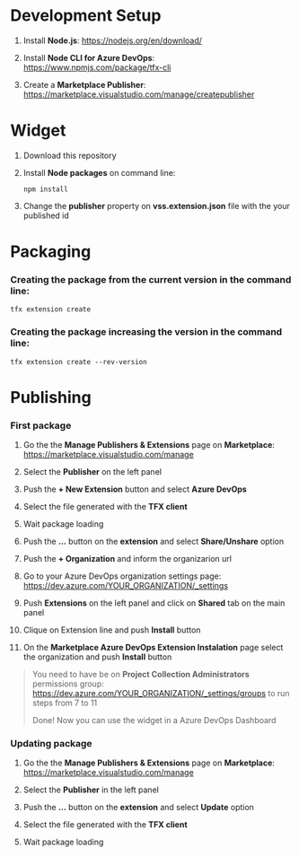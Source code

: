# Development Setup

1. Install **Node.js**: https://nodejs.org/en/download/

2. Install **Node CLI for Azure DevOps**: https://www.npmjs.com/package/tfx-cli

3. Create a **Marketplace Publisher**: https://marketplace.visualstudio.com/manage/createpublisher


# Widget

1. Download this repository

2. Install **Node packages** on command line:
   ```
   npm install
   ```

3. Change the **publisher** property on **vss.extension.json** file with the your published id


# Packaging

### Creating the package from the current version in the command line:
```
tfx extension create
```

### Creating the package increasing the version in the command line: 
```
tfx extension create --rev-version
```

# Publishing

### First package

1. Go the the **Manage Publishers & Extensions** page on **Marketplace**: https://marketplace.visualstudio.com/manage

2. Select the **Publisher** on the left panel

3. Push the **+ New Extension** button and select **Azure DevOps**

4. Select the file generated with the **TFX client**

5. Wait package loading

6. Push the **...** button on the **extension** and select **Share/Unshare** option

7. Push the **+ Organization** and inform the organizarion url

8. Go to your Azure DevOps organization settings page: https://dev.azure.com/YOUR_ORGANIZATION/_settings

9.  Push **Extensions** on the left panel and click on **Shared** tab on the main panel

10. Clique on Extension line and push **Install** button

11. On the **Marketplace Azure DevOps Extension Instalation** page select the organization and push **Install** button

> You need to have be on **Project Collection Administrators** permissions group: https://dev.azure.com/YOUR_ORGANIZATION/_settings/groups to run steps from 7 to 11
>
> Done! Now you can use the widget in a Azure DevOps Dashboard

### Updating package

1. Go the the **Manage Publishers & Extensions** page on **Marketplace**: https://marketplace.visualstudio.com/manage

2. Select the **Publisher** in the left panel

3. Push the **...** button on the **extension** and select **Update** option

4. Select the file generated with the **TFX client**

5. Wait package loading
